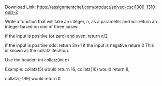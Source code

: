 Download Link: https://assignmentchef.com/product/solved-csci1300-1310-quiz-2
<br>



Write a function that will take an integer, n, as a parameter and will return an integer based on one of three cases:

if the input is positive (or zero) and even: return n/2

if the input is positive odd: return 3n+1 if the input is negative return 0 This is known as the collatz iteration.

Use the header: int collatz(int n)

Example: collatz(5) would return 16, collatz(16) would return 8,

collatz(-199) would return 0